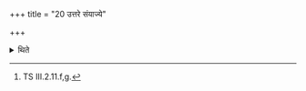 +++
title = "20 उत्तरे संयाज्ये"

+++

<details><summary>थिते</summary>

20. The next two verses[^1] are to be used as the invitatory and offering verses of the Sviṣṭkr̥t-offering.   

[^1]: TS III.2.11.f,g. 
</details>
